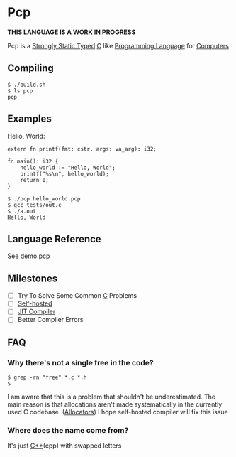 # Pcp

**THIS LANGUAGE IS A WORK IN PROGRESS**

Pcp is a [Strongly Static Typed](https://en.wikipedia.org/wiki/Strong_and_weak_typing) [C](https://en.wikipedia.org/wiki/C_(programming_language)) like [Programming Language](https://en.wikipedia.org/wiki/Programming_language) for [Computers](https://en.wikipedia.org/wiki/Computer)

## Compiling

```console
$ ./build.sh
$ ls pcp
pcp
```

## Examples

Hello, World:

```pcp
extern fn printf(fmt: cstr, args: va_arg): i32;

fn main(): i32 {
    hello_world := "Hello, World";
    printf("%s\n", hello_world);
    return 0;
}
```
```console
$ ./pcp hello_world.pcp
$ gcc tests/out.c
$ ./a.out
Hello, World
```

## Language Reference

See [demo.pcp](./demo.pcp)

## Milestones

- [ ] Try To Solve Some Common [C](https://en.wikipedia.org/wiki/C_(programming_language)) Problems
- [ ] [Self-hosted](https://en.wikipedia.org/wiki/Self-hosting_(compilers))
- [ ] [JIT Compiler](https://en.wikipedia.org/wiki/Just-in-time_compilation)
- [ ] Better Compiler Errors

## FAQ

### Why there's not a single **free** in the code?

```console
$ grep -rn "free" *.c *.h
$
```
I am aware that this is a problem that shouldn't be underestimated.
The main reason is that allocations aren't made systematically in the currently used C codebase. ([Allocators](https://en.wikipedia.org/wiki/Allocator_(C%2B%2B)))
I hope self-hosted compiler will fix this issue

### Where does the name come from?

It's just [C++](https://en.wikipedia.org/wiki/C%2B%2B)(cpp) with swapped letters
